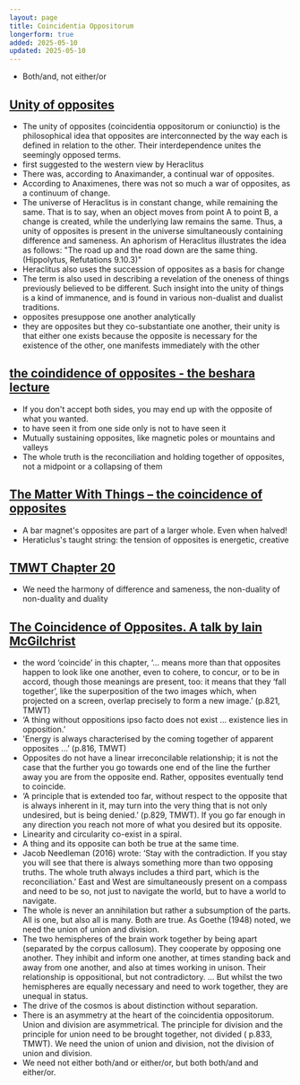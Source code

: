 ```yaml
---
layout: page
title: Coincidentia Oppositorum
longerform: true
added: 2025-05-10
updated: 2025-05-10
---
```


- Both/and, not either/or

## [Unity of opposites](https://en.m.wikipedia.org/wiki/Unity_of_opposites)

- The unity of opposites (coincidentia oppositorum or coniunctio) is the philosophical idea that opposites are interconnected by the way each is defined in relation to the other. Their interdependence unites the seemingly opposed terms.
- first suggested to the western view by Heraclitus
- There was, according to Anaximander, a continual war of opposites. 
- According to Anaximenes, there was not so much a war of opposites, as a continuum of change.
- The universe of Heraclitus is in constant change, while remaining the same. That is to say, when an object moves from point A to point B, a change is created, while the underlying law remains the same. Thus, a unity of opposites is present in the universe simultaneously containing difference and sameness. An aphorism of Heraclitus illustrates the idea as follows: "The road up and the road down are the same thing. (Hippolytus, Refutations 9.10.3)"
- Heraclitus also uses the succession of opposites as a basis for change
- The term is also used in describing a revelation of the oneness of things previously believed to be different. Such insight into the unity of things is a kind of immanence, and is found in various non-dualist and dualist traditions.
- opposites presuppose one another analytically
- they are opposites but they co-substantiate one another, their unity is that either one exists because the opposite is necessary for the existence of the other, one manifests immediately with the other

## [the coindidence of opposites - the beshara lecture](https://stevebarnett.me/notes/the-matter-with-things/the%20coindidence%20of%20opposites%20-%20the%20beshara%20lecture.jpg)

- If you don't accept both sides, you may end up with the opposite of what you wanted.
- to have seen it from one side only is not to have seen it
- Mutually sustaining opposites, like magnetic poles or mountains and valleys
- The whole truth is the reconciliation and holding together of opposites, not a midpoint or a collapsing of them

## [The Matter With Things – the coincidence of opposites](https://stevebarnett.me/notes/the-matter-with-things/the%20coindidence%20of%20opposites.jpg)

- A bar magnet's opposites are part of a larger whole. Even when halved!
- Heraticlus's taught string: the tension of opposites is energetic, creative

## [TMWT Chapter 20](https://stevebarnett.me/notes/the-matter-with-things/tmwt%20v2%20pt%203%20ch20%20-%20the%20coincidentia%20oppositorum.jpg)

- We need the harmony of difference and sameness, the non-duality of non-duality and duality

## [The Coincidence of Opposites. A talk by Iain McGilchrist](https://jennymackness.wordpress.com/2021/11/27/the-coincidence-of-opposites-a-talk-by-iain-mcgilchrist/)

- the word ‘coincide’ in this chapter, ‘… means more than that opposites happen to look like one another, even to cohere, to concur, or to be in accord, though those meanings are present, too: it means that they ‘fall together’, like the superposition of the two images which, when projected on a screen, overlap precisely to form a new image.’ (p.821, TMWT)
- ‘A thing without oppositions ipso facto does not exist … existence lies in opposition.’
- 'Energy is always characterised by the coming together of apparent opposites …’ (p.816, TMWT)
- Opposites do not have a linear irreconcilable relationship; it is not the case that the further you go towards one end of the line the further away you are from the opposite end. Rather, opposites eventually tend to coincide.
- ‘A principle that is extended too far, without respect to the opposite that is always inherent in it, may turn into the very thing that is not only undesired, but is being denied.’ (p.829, TMWT). If you go far enough in any direction you reach not more of what you desired but its opposite.
- Linearity and circularity co-exist in a spiral.
- A thing and its opposite can both be true at the same time.
- Jacob Needleman (2016) wrote: ‘Stay with the contradiction. If you stay you will see that there is always something more than two opposing truths. The whole truth always includes a third part, which is the reconciliation.’ East and West are simultaneously present on a compass and need to be so, not just to navigate the world, but to have a world to navigate.
-  The whole is never an annihilation but rather a subsumption of the parts. All is one, but also all is many. Both are true. As Goethe (1948) noted, we need the union of union and division.
- The two hemispheres of the brain work together by being apart (separated by the corpus callosum). They cooperate by opposing one another. They inhibit and inform one another, at times standing back and away from one another, and also at times working in unison. Their relationship is oppositional, but not contradictory. ... But whilst the two hemispheres are equally necessary and need to work together, they are unequal in status.
- The drive of the cosmos is about distinction without separation.
- There is an asymmetry at the heart of the coincidentia oppositorum. Union and division are asymmetrical. The principle for division and the principle for union need to be brought together, not divided ( p.833, TMWT). We need the union of union and division, not the division of union and division.
- We need not either both/and or either/or, but both both/and and either/or.
